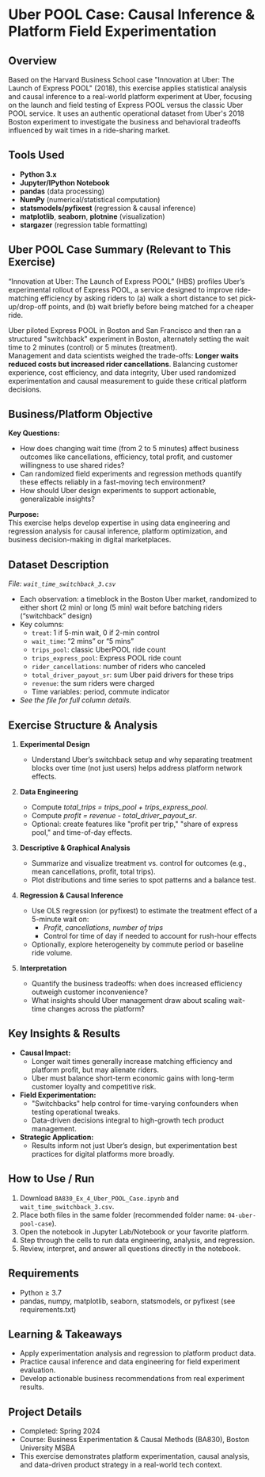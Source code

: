 # Uber POOL Case: Causal Inference & Platform Field Experimentation

## Overview

Based on the Harvard Business School case "Innovation at Uber: The Launch of Express POOL" (2018), this exercise applies statistical analysis and causal inference to a real-world platform experiment at Uber, focusing on the launch and field testing of Express POOL versus the classic Uber POOL service. It uses an authentic operational dataset from Uber's 2018 Boston experiment to investigate the business and behavioral tradeoffs influenced by wait times in a ride-sharing market.

## Tools Used
- **Python 3.x**
- **Jupyter/IPython Notebook**
- **pandas** (data processing)
- **NumPy** (numerical/statistical computation)
- **statsmodels/pyfixest** (regression & causal inference)
- **matplotlib**, **seaborn**, **plotnine** (visualization)
- **stargazer** (regression table formatting)

## Uber POOL Case Summary (Relevant to This Exercise)

“Innovation at Uber: The Launch of Express POOL” (HBS) profiles Uber’s experimental rollout of Express POOL, a service designed to improve ride-matching efficiency by asking riders to (a) walk a short distance to set pick-up/drop-off points, and (b) wait briefly before being matched for a cheaper ride. 

Uber piloted Express POOL in Boston and San Francisco and then ran a structured "switchback" experiment in Boston, alternately setting the wait time to 2 minutes (control) or 5 minutes (treatment).  
Management and data scientists weighed the trade-offs: **Longer waits reduced costs but increased rider cancellations**. Balancing customer experience, cost efficiency, and data integrity, Uber used randomized experimentation and causal measurement to guide these critical platform decisions.

## Business/Platform Objective

**Key Questions:**
- How does changing wait time (from 2 to 5 minutes) affect business outcomes like cancellations, efficiency, total profit, and customer willingness to use shared rides?
- Can randomized field experiments and regression methods quantify these effects reliably in a fast-moving tech environment?
- How should Uber design experiments to support actionable, generalizable insights?

**Purpose:**  
This exercise helps develop expertise in using data engineering and regression analysis for causal inference, platform optimization, and business decision-making in digital marketplaces.  

## Dataset Description

*File: `wait_time_switchback_3.csv`*

- Each observation: a timeblock in the Boston Uber market, randomized to either short (2 min) or long (5 min) wait before batching riders (“switchback” design)
- Key columns:
    - `treat`: 1 if 5-min wait, 0 if 2-min control
    - `wait_time`: “2 mins” or “5 mins”
    - `trips_pool`: classic UberPOOL ride count
    - `trips_express_pool`: Express POOL ride count
    - `rider_cancellations`: number of riders who canceled
    - `total_driver_payout_sr`: sum Uber paid drivers for these trips
    - `revenue`: the sum riders were charged
    - Time variables: period, commute indicator
- *See the file for full column details.*

## Exercise Structure & Analysis

1. **Experimental Design**
   - Understand Uber’s switchback setup and why separating treatment blocks over time (not just users) helps address platform network effects.

2. **Data Engineering**
   - Compute *total_trips = trips_pool + trips_express_pool*.
   - Compute *profit = revenue - total_driver_payout_sr*.
   - Optional: create features like "profit per trip," "share of express pool," and time-of-day effects.

3. **Descriptive & Graphical Analysis**
   - Summarize and visualize treatment vs. control for outcomes (e.g., mean cancellations, profit, total trips).
   - Plot distributions and time series to spot patterns and a balance test.

4. **Regression & Causal Inference**
   - Use OLS regression (or pyfixest) to estimate the treatment effect of a 5-minute wait on:
      - *Profit*, *cancellations*, *number of trips*
      - Control for time of day if needed to account for rush-hour effects
   - Optionally, explore heterogeneity by commute period or baseline ride volume.

5. **Interpretation**
   - Quantify the business tradeoffs: when does increased efficiency outweigh customer inconvenience?
   - What insights should Uber management draw about scaling wait-time changes across the platform?

## Key Insights & Results

- **Causal Impact:**
    - Longer wait times generally increase matching efficiency and platform profit, but may alienate riders.
    - Uber must balance short-term economic gains with long-term customer loyalty and competitive risk.
- **Field Experimentation:**
    - "Switchbacks" help control for time-varying confounders when testing operational tweaks.
    - Data-driven decisions integral to high-growth tech product management.
- **Strategic Application:**
    - Results inform not just Uber’s design, but experimentation best practices for digital platforms more broadly.

## How to Use / Run

1. Download `BA830_Ex_4_Uber_POOL_Case.ipynb` and `wait_time_switchback_3.csv`.
2. Place both files in the same folder (recommended folder name: `04-uber-pool-case`).
3. Open the notebook in Jupyter Lab/Notebook or your favorite platform.
4. Step through the cells to run data engineering, analysis, and regression.
5. Review, interpret, and answer all questions directly in the notebook.

## Requirements

- Python ≥ 3.7
- pandas, numpy, matplotlib, seaborn, statsmodels, or pyfixest (see requirements.txt)

## Learning & Takeaways

- Apply experimentation analysis and regression to platform product data.
- Practice causal inference and data engineering for field experiment evaluation.
- Develop actionable business recommendations from real experiment results.

## Project Details

- Completed: Spring 2024
- Course: Business Experimentation & Causal Methods (BA830), Boston University MSBA
- This exercise demonstrates platform experimentation, causal analysis, and data-driven product strategy in a real-world tech context.
